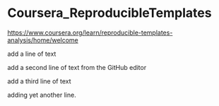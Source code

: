 # Coursera_ReproducibleTemplates
https://www.coursera.org/learn/reproducible-templates-analysis/home/welcome

add a line of text

add a second line of text from the GitHub editor

add a third line of text

adding yet another line.